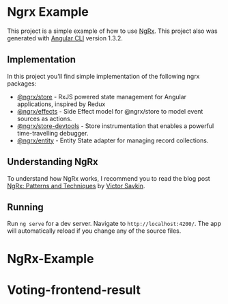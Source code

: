 # Ngrx Example

This project is a simple example of how to use [NgRx](https://github.com/ngrx/platform).
This project also was generated with [Angular CLI](https://github.com/angular/angular-cli) version 1.3.2.

## Implementation

In this project you'll find simple implementation of the following ngrx packages:

* [@ngrx/store](https://github.com/ngrx/platform/blob/master/docs/store/README.md) - RxJS powered state management for Angular applications, inspired by Redux
* [@ngrx/effects](https://github.com/ngrx/platform/blob/master/docs/effects/README.md) - Side Effect model for @ngrx/store to model event sources as actions.
* [@ngrx/store-devtools](https://github.com/ngrx/platform/blob/master/docs/store-devtools/README.md) - Store instrumentation that enables a powerful time-travelling debugger.
* [@ngrx/entity](https://github.com/ngrx/platform/blob/master/docs/entity/README.md) - Entity State adapter for managing record collections.

## Understanding NgRx

To understand how NgRx works, I recommend you to read the blog post [NgRx: Patterns and Techniques](https://blog.nrwl.io/ngrx-patterns-and-techniques-f46126e2b1e5) by [Victor Savkin](https://github.com/vsavkin).

## Running

Run `ng serve` for a dev server. Navigate to `http://localhost:4200/`. The app will automatically reload if you change any of the source files.
# NgRx-Example
# Voting-frontend-result
